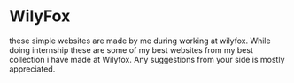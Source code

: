 # WilyFox
these simple websites are made by me during working at wilyfox.
While doing internship these are some of my best websites from my best collection i have made at Wilyfox.
Any suggestions from your side is mostly appreciated.
